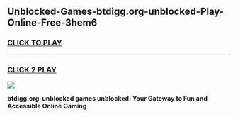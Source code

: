 
## Unblocked-Games-btdigg.org-unblocked-Play-Online-Free-3hem6
<h3>
<a href="https://premium76.site?title=btdigg.org-unblocked&ref=26A">CLICK TO PLAY</a></h3>
<hr>

<h3>
<a href="https://premium76.site?title=btdigg.org-unblocked&ref=26A">CLICK 2 PLAY</a>
  
</h3>

<a href="https://premium76.site?title=btdigg.org-unblocked&ref=26A"><img src="https://clearcache.store/games.png"></a>


**btdigg.org-unblocked games unblocked: Your Gateway to Fun and Accessible Online Gaming**

